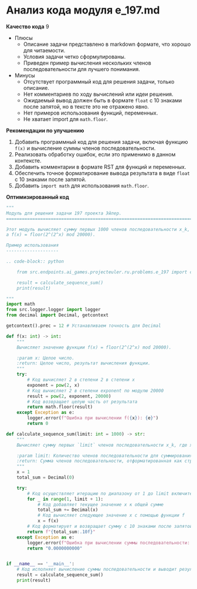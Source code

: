 # Анализ кода модуля e_197.md

**Качество кода**
9
- Плюсы
    - Описание задачи представлено в markdown формате, что хорошо для читаемости.
    - Условия задачи четко сформулированы.
    - Приведен пример вычисления нескольких членов последовательности для лучшего понимания.
- Минусы
    - Отсутствует программный код для решения задачи, только описание.
    - Нет комментариев по ходу вычислений или идеи решения.
    - Ожидаемый вывод должен быть в формате `float` с 10 знаками после запятой, но в тексте это не отражено явно.
    - Нет примеров использования функций, переменных.
    - Не хватает import для `math.floor`.

**Рекомендации по улучшению**
1.  Добавить программный код для решения задачи, включая функцию `f(x)` и вычисление суммы членов последовательности.
2.  Реализовать обработку ошибок, если это применимо в данном контексте.
3.  Добавить комментарии в формате RST для функций и переменных.
4.  Обеспечить точное форматирование вывода результата в виде `float` с 10 знаками после запятой.
5.  Добавить `import math` для использования `math.floor`.

**Оптимизированный код**
```python
"""
Модуль для решения задачи 197 проекта Эйлер.
=========================================================================================

Этот модуль вычисляет сумму первых 1000 членов последовательности x_k, где x_0 = 1, x_{i+1} = f(x_i),
а f(x) = floor(2^(2^x) mod 20000).

Пример использования
--------------------

.. code-block:: python

    from src.endpoints.ai_games.projecteuler.ru.problems.e_197 import calculate_sequence_sum

    result = calculate_sequence_sum()
    print(result)

"""
import math
from src.logger.logger import logger
from decimal import Decimal, getcontext

getcontext().prec = 12 # Устанавливаем точность для Decimal

def f(x: int) -> int:
    """
    Вычисляет значение функции f(x) = floor(2^(2^x) mod 20000).

    :param x: Целое число.
    :return: Целое число, результат вычисления функции.
    """
    try:
        # Код вычисляет 2 в степени 2 в степени x
        exponent = pow(2, x)
        # Код вычисляет 2 в степени exponent по модулю 20000
        result = pow(2, exponent, 20000)
        # Код возвращает целую часть от результата
        return math.floor(result)
    except Exception as e:
        logger.error(f"Ошибка при вычислении f({x}): {e}")
        return 0

def calculate_sequence_sum(limit: int = 1000) -> str:
    """
    Вычисляет сумму первых `limit` членов последовательности x_k, где x_0 = 1, x_{i+1} = f(x_i).

    :param limit: Количество членов последовательности для суммирования.
    :return: Сумма членов последовательности, отформатированная как строка с 10 знаками после запятой.
    """
    x = 1
    total_sum = Decimal(0)

    try:
        # Код осуществляет итерацию по диапазону от 1 до limit включительно
        for _ in range(1, limit + 1):
            # Код добавляет текущее значение x к общей сумме
            total_sum += Decimal(x)
            # Код вычисляет следующее значение x с помощью функции f
            x = f(x)
        # Код форматирует и возвращает сумму с 10 знаками после запятой
        return f"{total_sum:.10f}"
    except Exception as e:
        logger.error(f"Ошибка при вычислении суммы последовательности: {e}")
        return "0.0000000000"


if __name__ == '__main__':
    # Код исполняет вычисление суммы последовательности и выводит результат
    result = calculate_sequence_sum()
    print(result)

```